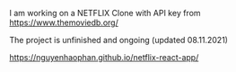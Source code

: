 I am working on a NETFLIX Clone with API key from https://www.themoviedb.org/

The project is unfinished and ongoing (updated 08.11.2021)

https://nguyenhaophan.github.io/netflix-react-app/
